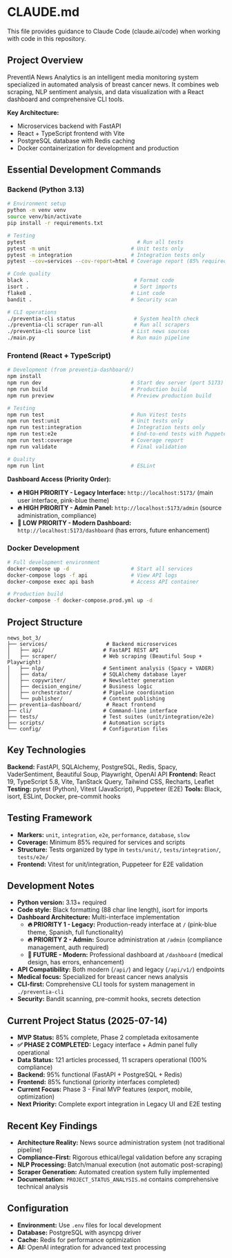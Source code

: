 # CLAUDE.md

This file provides guidance to Claude Code (claude.ai/code) when working with code in this repository.

## Project Overview

PreventIA News Analytics is an intelligent media monitoring system specialized in automated analysis of breast cancer news. It combines web scraping, NLP sentiment analysis, and data visualization with a React dashboard and comprehensive CLI tools.

**Key Architecture:**
- Microservices backend with FastAPI
- React + TypeScript frontend with Vite
- PostgreSQL database with Redis caching
- Docker containerization for development and production

## Essential Development Commands

### Backend (Python 3.13)

```bash
# Environment setup
python -m venv venv
source venv/bin/activate
pip install -r requirements.txt

# Testing
pytest                                    # Run all tests
pytest -m unit                          # Unit tests only
pytest -m integration                   # Integration tests only
pytest --cov=services --cov-report=html # Coverage report (85% required)

# Code quality
black .                                  # Format code
isort .                                  # Sort imports
flake8 .                                # Lint code
bandit .                                # Security scan

# CLI operations
./preventia-cli status                   # System health check
./preventia-cli scraper run-all          # Run all scrapers
./preventia-cli source list             # List news sources
./main.py                               # Run main pipeline
```

### Frontend (React + TypeScript)

```bash
# Development (from preventia-dashboard/)
npm install
npm run dev                             # Start dev server (port 5173)
npm run build                           # Production build
npm run preview                         # Preview production build

# Testing
npm run test                            # Run Vitest tests
npm run test:unit                       # Unit tests only
npm run test:integration                # Integration tests only
npm run test:e2e                        # End-to-end tests with Puppeteer
npm run test:coverage                   # Coverage report
npm run validate                        # Final validation

# Quality
npm run lint                            # ESLint
```

**Dashboard Access (Priority Order):**
- **🔥 HIGH PRIORITY - Legacy Interface:** `http://localhost:5173/` (main user interface, pink-blue theme)
- **🔥 HIGH PRIORITY - Admin Panel:** `http://localhost:5173/admin` (source administration, compliance)
- **🔄 LOW PRIORITY - Modern Dashboard:** `http://localhost:5173/dashboard` (has errors, future enhancement)

### Docker Development

```bash
# Full development environment
docker-compose up -d                    # Start all services
docker-compose logs -f api              # View API logs
docker-compose exec api bash            # Access API container

# Production build
docker-compose -f docker-compose.prod.yml up -d
```

## Project Structure

```
news_bot_3/
├── services/                   # Backend microservices
│   ├── api/                   # FastAPI REST API
│   ├── scraper/               # Web scraping (Beautiful Soup + Playwright)
│   ├── nlp/                   # Sentiment analysis (Spacy + VADER)
│   ├── data/                  # SQLAlchemy database layer
│   ├── copywriter/            # Newsletter generation
│   ├── decision_engine/       # Business logic
│   ├── orchestrator/          # Pipeline coordination
│   └── publisher/             # Content publishing
├── preventia-dashboard/        # React frontend
├── cli/                       # Command-line interface
├── tests/                     # Test suites (unit/integration/e2e)
├── scripts/                   # Automation scripts
└── config/                    # Configuration files
```

## Key Technologies

**Backend:** FastAPI, SQLAlchemy, PostgreSQL, Redis, Spacy, VaderSentiment, Beautiful Soup, Playwright, OpenAI API
**Frontend:** React 19, TypeScript 5.8, Vite, TanStack Query, Tailwind CSS, Recharts, Leaflet
**Testing:** pytest (Python), Vitest (JavaScript), Puppeteer (E2E)
**Tools:** Black, isort, ESLint, Docker, pre-commit hooks

## Testing Framework

- **Markers:** `unit`, `integration`, `e2e`, `performance`, `database`, `slow`
- **Coverage:** Minimum 85% required for services and scripts
- **Structure:** Tests organized by type in `tests/unit/`, `tests/integration/`, `tests/e2e/`
- **Frontend:** Vitest for unit/integration, Puppeteer for E2E validation

## Development Notes

- **Python version:** 3.13+ required
- **Code style:** Black formatting (88 char line length), isort for imports
- **Dashboard Architecture:** Multi-interface implementation
  - **🔥 PRIORITY 1 - Legacy:** Production-ready interface at `/` (pink-blue theme, Spanish, full functionality)
  - **🔥 PRIORITY 2 - Admin:** Source administration at `/admin` (compliance management, auth required)
  - **🔄 FUTURE - Modern:** Professional dashboard at `/dashboard` (medical design, has errors, enhancement)
- **API Compatibility:** Both modern (`/api/`) and legacy (`/api/v1/`) endpoints
- **Medical focus:** Specialized for breast cancer news analysis
- **CLI-first:** Comprehensive CLI tools for system management in `./preventia-cli`
- **Security:** Bandit scanning, pre-commit hooks, secrets detection

## Current Project Status (2025-07-14)

- **MVP Status:** 85% complete, Phase 2 completada exitosamente
- **✅ PHASE 2 COMPLETED:** Legacy interface + Admin panel fully operational
- **Data Status:** 121 articles processed, 11 scrapers operational (100% compliance)
- **Backend:** 95% functional (FastAPI + PostgreSQL + Redis)
- **Frontend:** 85% functional (priority interfaces completed)
- **Current Focus:** Phase 3 - Final MVP features (export, mobile, optimization)
- **Next Priority:** Complete export integration in Legacy UI and E2E testing

## Recent Key Findings

- **Architecture Reality:** News source administration system (not traditional pipeline)
- **Compliance-First:** Rigorous ethical/legal validation before any scraping
- **NLP Processing:** Batch/manual execution (not automatic post-scraping)
- **Scraper Generation:** Automated creation system fully implemented
- **Documentation:** `PROJECT_STATUS_ANALYSIS.md` contains comprehensive technical analysis

## Configuration

- **Environment:** Use `.env` files for local development
- **Database:** PostgreSQL with asyncpg driver
- **Cache:** Redis for performance optimization
- **AI:** OpenAI integration for advanced text processing
